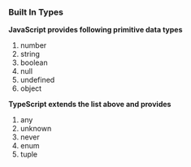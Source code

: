 ### Built In Types

**JavaScript provides following primitive data types**

1. number
2. string
3. boolean
4. null
5. undefined
6. object

**TypeScript extends the list above and provides**

1. any
2. unknown
3. never
4. enum
5. tuple